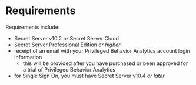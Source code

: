 [title]: # (Requirements)
[tags]: # (Privileged Behavior Analytics,PBA,)
[priority]: # (3010)

# Requirements

Requirements include:

* Secret Server v10.2 *or* Secret Server Cloud
* Secret Server Professional Edition *or higher*
* receipt of an email with your Privileged Behavior Analytics account login information
  * this will be provided after you have purchased or been approved for a trial of Privileged Behavior Analytics
* for Single Sign On, you must have Secret Server v10.4 *or later*

